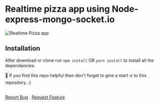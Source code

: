 # Realtime pizza app using Node-express-mongo-socket.io

![Realtime Pizza app](https://github.com/codersgyan/realtime-pizza-app-node-express-mongo/blob/master/Screenshot%202020-09-21%20at%2023.03.06.png?raw=true)




## Installation 
After download or clone run `npm install` OR `yarn install` to install all the dependancies.

🙏 If you find this repo helpful then don't forget to give a start ❇️ to this repository. :)


<br>
<a href="https://github.com/silentkiller9369/pizzzaappnode/issues">Report Bug</a>
    .
<a href="https://github.com/silentkiller9369/pizzzaappnode/issues">Request Feature</a>
